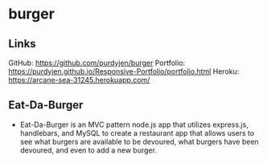 # burger

## Links
GitHub: https://github.com/purdyjen/burger
Portfolio: https://purdyjen.github.io/Responsive-Portfolio/portfolio.html
Heroku: https://arcane-sea-31245.herokuapp.com/

## Eat-Da-Burger

- Eat-Da-Burger is an MVC pattern node.js app that utilizes express.js, handlebars, and MySQL to create a restaurant app that allows users to see what burgers are available to be devoured, what burgers have been devoured, and even to add a new burger.